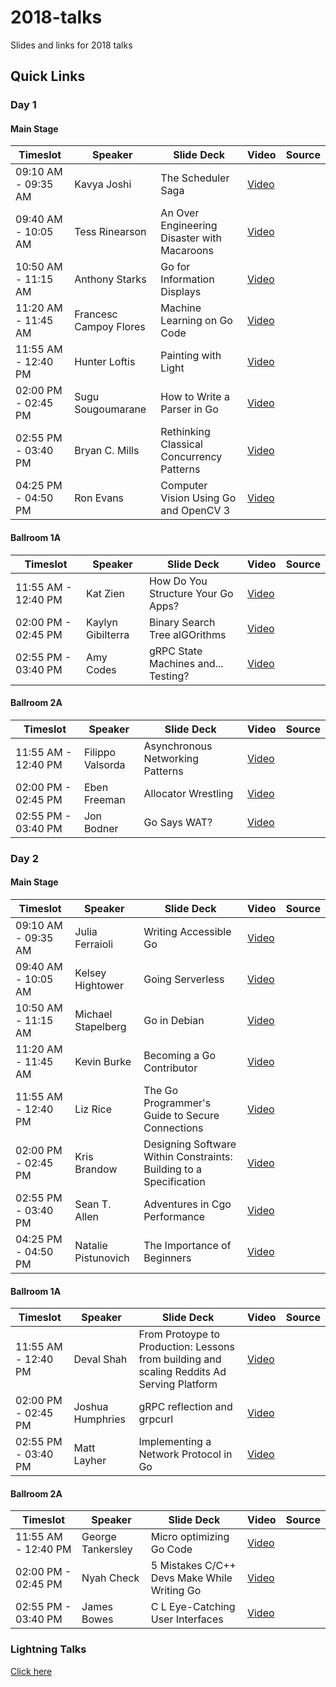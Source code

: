 # 2018-talks
Slides and links for 2018 talks

<!--- ## Speakers
Please submit a PR with your slides in a subdirectory named like this:
`BrianKetelsen-MakingGoodBBQ` --->

## Quick Links

### Day 1

#### Main Stage

| Timeslot    | Speaker     | Slide Deck | Video | Source |
| ----------- | ----------- | ---------- | ----- | ------ |
| 09:10 AM - 09:35 AM | Kavya Joshi | The Scheduler Saga | [Video](https://www.youtube.com/watch?v=YHRO5WQGh0k) | |
| 09:40 AM - 10:05 AM | Tess Rinearson | An Over Engineering Disaster with Macaroons | [Video](https://www.youtube.com/watch?v=MZFv62qz8RU) | |
| 10:50 AM - 11:15 AM | Anthony Starks | Go for Information Displays | [Video](https://www.youtube.com/watch?v=NyDNJnioWhI) | |
| 11:20 AM - 11:45 AM | Francesc Campoy Flores | Machine Learning on Go Code | [Video](https://www.youtube.com/watch?v=Lt3qZAwQX3w) | |
| 11:55 AM - 12:40 PM | Hunter Loftis | Painting with Light | [Video](https://www.youtube.com/watch?v=jRAMCzbXteA) | |
| 02:00 PM - 02:45 PM | Sugu Sougoumarane | How to Write a Parser in Go | [Video](https://www.youtube.com/watch?v=NG0s3-s3whY) | |
| 02:55 PM - 03:40 PM | Bryan C. Mills | Rethinking Classical Concurrency Patterns | [Video](https://www.youtube.com/watch?v=5zXAHh5tJqQ) | |
| 04:25 PM - 04:50 PM | Ron Evans | Computer Vision Using Go and OpenCV 3 | [Video](https://www.youtube.com/watch?v=Y_7Gn-WH5x0) | |

#### Ballroom 1A

| Timeslot    | Speaker     | Slide Deck | Video | Source |
| ----------- | ----------- | ---------- | ----- | ------ |
| 11:55 AM - 12:40 PM | Kat Zien |  How Do You Structure Your Go Apps? | [Video](https://www.youtube.com/watch?v=oL6JBUk6tj0) | |
| 02:00 PM - 02:45 PM | Kaylyn Gibilterra | Binary Search Tree alGOrithms | [Video](https://www.youtube.com/watch?v=4iYtR5pIMwA) | |
| 02:55 PM - 03:40 PM | Amy Codes |  gRPC State Machines and... Testing? | [Video](https://www.youtube.com/watch?v=i7bdGl-olkE) | |

#### Ballroom 2A

| Timeslot    | Speaker     | Slide Deck | Video | Source |
| ----------- | ----------- | ---------- | ----- | ------ |
| 11:55 AM - 12:40 PM | Filippo Valsorda | Asynchronous Networking Patterns | [Video](https://www.youtube.com/watch?v=afSiVelXDTQ) | |
| 02:00 PM - 02:45 PM | Eben Freeman | Allocator Wrestling | [Video](https://www.youtube.com/watch?v=M0HER1G5BRw) | |
| 02:55 PM - 03:40 PM | Jon Bodner | Go Says WAT? | [Video](https://www.youtube.com/watch?v=zPd0Cxzsslk) | |

### Day 2

#### Main Stage

| Timeslot    | Speaker     | Slide Deck | Video | Source |
| ----------- | ----------- | ---------- | ----- | ------ |
| 09:10 AM - 09:35 AM | Julia Ferraioli | Writing Accessible Go | [Video](https://www.youtube.com/watch?v=cVaDY0ChvOQ) | |
| 09:40 AM - 10:05 AM | Kelsey Hightower | Going Serverless | [Video](https://www.youtube.com/watch?v=U7glyWYj4qg) | |
| 10:50 AM - 11:15 AM | Michael Stapelberg | Go in Debian | [Video](https://www.youtube.com/watch?v=A1QNlu1eiBc) | |
| 11:20 AM - 11:45 AM | Kevin Burke | Becoming a Go Contributor | [Video](https://www.youtube.com/watch?v=HZYrSIC6LFA) | |
| 11:55 AM - 12:40 PM | Liz Rice | The Go Programmer's Guide to Secure Connections | [Video](https://www.youtube.com/watch?v=kxKLYDLzuHA) | |
| 02:00 PM - 02:45 PM | Kris Brandow | Designing Software Within Constraints: Building to a Specification | [Video](https://www.youtube.com/watch?v=L7TSvjES81U) | |
| 02:55 PM - 03:40 PM | Sean T. Allen | Adventures in Cgo Performance | [Video](https://www.youtube.com/watch?v=71ggzBeHdmA) | |
| 04:25 PM - 04:50 PM | Natalie Pistunovich | The Importance of Beginners | [Video](https://www.youtube.com/watch?v=7yMXs9TRvVI) | |

#### Ballroom 1A

| Timeslot    | Speaker     | Slide Deck | Video | Source |
| ----------- | ----------- | ---------- | ----- | ------ |
| 11:55 AM - 12:40 PM | Deval Shah | From Protoype to Production: Lessons from building and scaling Reddits Ad Serving Platform | [Video](https://www.youtube.com/watch?v=tjcugWj37gA) | |
| 02:00 PM - 02:45 PM | Joshua Humphries | gRPC reflection and grpcurl | [Video](https://www.youtube.com/watch?v=dDr-8kbMnaw) | |
| 02:55 PM - 03:40 PM | Matt Layher | Implementing a Network Protocol in Go | [Video](https://www.youtube.com/watch?v=pUaFW98V1Sc) | |

#### Ballroom 2A

| Timeslot    | Speaker     | Slide Deck | Video | Source |
| ----------- | ----------- | ---------- | ----- | ------ |
| 11:55 AM - 12:40 PM | George Tankersley | Micro optimizing Go Code | [Video](https://www.youtube.com/watch?v=keydVd-Zn80) | |
| 02:00 PM - 02:45 PM | Nyah Check | 5 Mistakes C/C++ Devs Make While Writing Go | [Video](https://www.youtube.com/watch?v=rQXYmya37y4) | |
| 02:55 PM - 03:40 PM | James Bowes | C L Eye-Catching User Interfaces | [Video](https://www.youtube.com/watch?v=3d15R-Nx57c) | |


### Lightning Talks

[Click here](lightningtalks/README.md)

